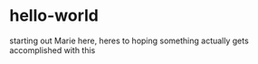# hello-world
starting out
Marie here, heres to hoping something actually gets accomplished with this
